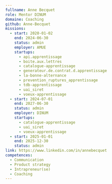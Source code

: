 ```yaml
---
fullname: Anne Becquet
role: Mentor DINUM
domaine: Coaching
github: Anne-Becquet
missions:
  - start: 2020-01-02
    end: 2024-06-30
    status: admin
    employer: AMUE
    startups:
      - api.apprentissage
      - boite.aux.lettres
      - catalogue-apprentissage
      - generateur.de.contrat.d.apprentissage
      - la-bonne-alternance
      - prevention_ruptures_apprentissage
      - tdb-apprentissage
      - uai_siret
      - voeux-apprentissage
  - start: 2024-07-01
    end: 2027-06-30
    status: admin
    employer: DINUM
    startups:
      - catalogue-apprentissage
      - uai_siret
      - voeux-apprentissage
  - start: 2025-01-01
    end: 2025-12-30
    status: admin
link: https://www.linkedin.com/in/annebecquet
competences:
  - Communication
  - Product strategy
  - Intrapreneur(se)
  - Coaching
---
```

